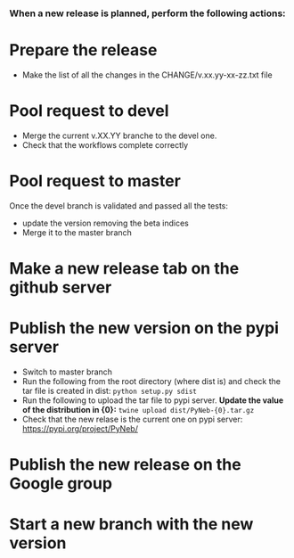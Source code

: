 ### When a new release is planned, perform the following actions:

Prepare the release
=============

* Make the list of all the changes in the CHANGE/v.xx.yy-xx-zz.txt file

Pool request to devel
==============

* Merge the current v.XX.YY branche to the devel one.
* Check that the workflows complete correctly

Pool request to master
===============

Once the devel branch is validated and passed all the tests:

* update the version removing the beta indices
* Merge it to the master branch

Make a new release tab on the github server
==============================


Publish the new version on the pypi server
=============================

* Switch to master branch
* Run the following from the root directory (where dist is) and check the tar file is created in dist:
    `python setup.py sdist`
* Run the following to upload the tar file to pypi server. **Update the value of the distribution in {0}:**
    `twine upload dist/PyNeb-{0}.tar.gz`
* Check that the new relase is the current one on pypi server: https://pypi.org/project/PyNeb/

Publish the new release on the Google group
==============================

Start a new branch with the new version
===========================


